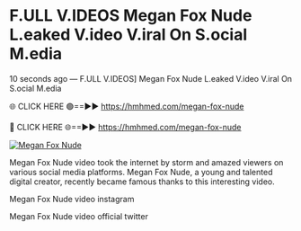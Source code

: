 # F.ULL V.IDEOS Megan Fox Nude L.eaked V.ideo V.iral On S.ocial M.edia

10 seconds ago — F.ULL V.IDEOS] Megan Fox Nude L.eaked V.ideo V.iral On S.ocial M.edia

🌐 CLICK HERE 🟢==►► https://hmhmed.com/megan-fox-nude

🔴 CLICK HERE 🌐==►► https://hmhmed.com/megan-fox-nude

[![Megan Fox Nude](https://i.imgur.com/dJHk4Zq.gif)](https://hmhmed.com/megan-fox-nude)

Megan Fox Nude video took the internet by storm and amazed viewers on various social media platforms. Megan Fox Nude, a young and talented digital creator, recently became famous thanks to this interesting video.

Megan Fox Nude video instagram

Megan Fox Nude video official twitter